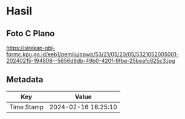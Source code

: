 # Hasil

## Foto C Plano

https://sirekap-obj-formc.kpu.go.id/eeb1/pemilu/ppwp/53/21/05/20/05/5321052005001-20240215-194808--5656d9db-49b0-420f-9fbe-25beafc625c3.jpg


## Metadata

| Key        | Value               |
| ---------- | ------------------- |
| Time Stamp | 2024-02-16 16:25:10 |



